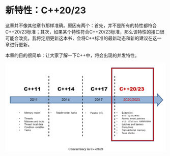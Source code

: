 # 新特性：C++20/23

这章并不像其他章节那样准确。原因有两个：首先，并不是所有的特性都符合C++20/23标准；其次，如果某个特性符合C++20/23标准，那么该特性的接口很可能会改变。我将定期更新这本书，会将C++标准的最新动态和新的建议在这一章进行更新。

本章的目的很简单：让大家了解一下C++中，将会出现的并发特性。

![](../../../images/detail/The-Future-CPP-20-23/1.png)